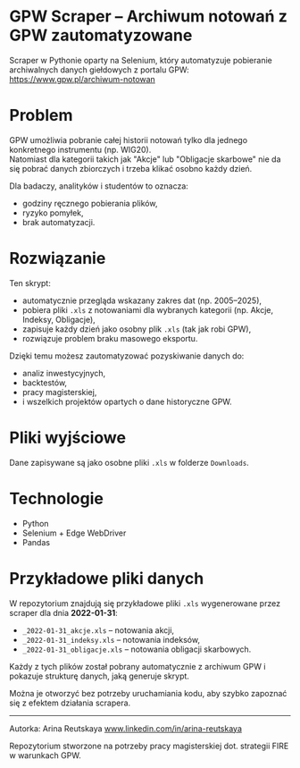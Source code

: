 # GPW Scraper – Archiwum notowań z GPW zautomatyzowane

Scraper w Pythonie oparty na Selenium, który automatyzuje pobieranie archiwalnych danych giełdowych z portalu GPW: https://www.gpw.pl/archiwum-notowan

# Problem

GPW umożliwia pobranie całej historii notowań tylko dla jednego konkretnego instrumentu (np. WIG20).  
Natomiast dla kategorii takich jak "Akcje" lub "Obligacje skarbowe" nie da się pobrać danych zbiorczych i trzeba klikać osobno każdy dzień.  

Dla badaczy, analityków i studentów to oznacza:
- godziny ręcznego pobierania plików,
- ryzyko pomyłek,
- brak automatyzacji.

# Rozwiązanie

Ten skrypt:
- automatycznie przegląda wskazany zakres dat (np. 2005–2025),
- pobiera pliki `.xls` z notowaniami dla wybranych kategorii (np. Akcje, Indeksy, Obligacje),
- zapisuje każdy dzień jako osobny plik `.xls` (tak jak robi GPW),
- rozwiązuje problem braku masowego eksportu.

Dzięki temu możesz zautomatyzować pozyskiwanie danych do:
- analiz inwestycyjnych,
- backtestów,
- pracy magisterskiej,
- i wszelkich projektów opartych o dane historyczne GPW.

# Pliki wyjściowe

Dane zapisywane są jako osobne pliki `.xls` w folderze `Downloads`.

# Technologie

- Python
- Selenium + Edge WebDriver
- Pandas

# Przykładowe pliki danych

W repozytorium znajdują się przykładowe pliki `.xls` wygenerowane przez scraper dla dnia **2022-01-31**:

- `_2022-01-31_akcje.xls` – notowania akcji,
- `_2022-01-31_indeksy.xls` – notowania indeksów,
- `_2022-01-31_obligacje.xls` – notowania obligacji skarbowych.


Każdy z tych plików został pobrany automatycznie z archiwum GPW i pokazuje strukturę danych, jaką generuje skrypt.

Można je otworzyć bez potrzeby uruchamiania kodu, aby szybko zapoznać się z efektem działania scrapera.


---

Autorka: Arina Reutskaya  www.linkedin.com/in/arina-reutskaya

Repozytorium stworzone na potrzeby pracy magisterskiej dot. strategii FIRE w warunkach GPW.
